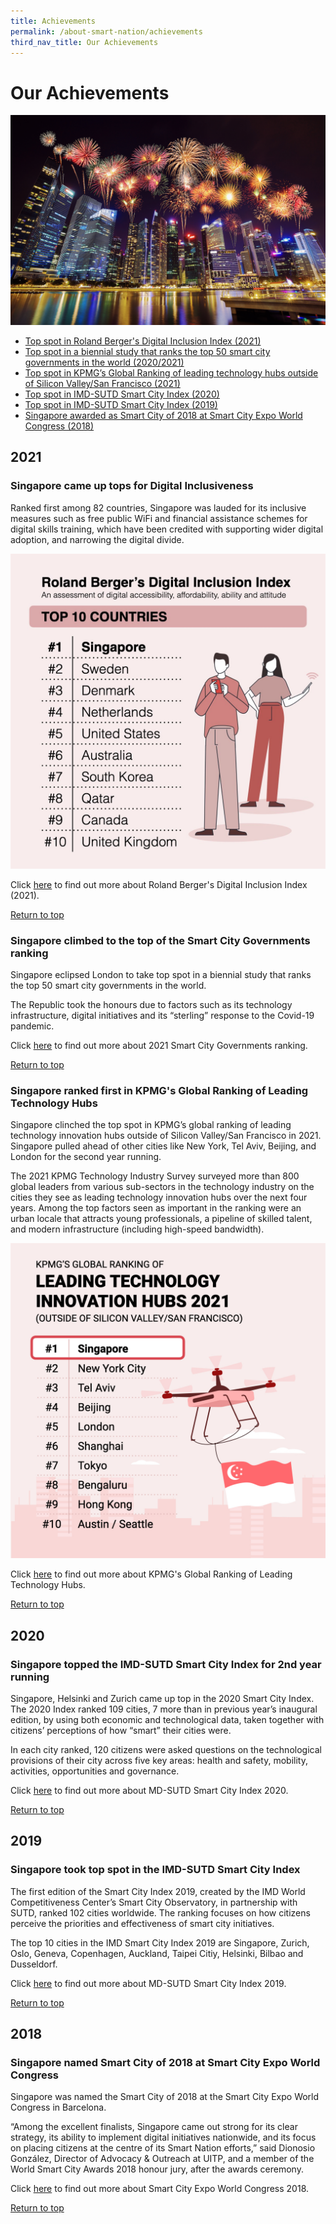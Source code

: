 ```yaml
---
title: Achievements
permalink: /about-smart-nation/achievements
third_nav_title: Our Achievements
---
```

# Our Achievements
![Alt text for image on Isomer site](/images/abt-smart-nation/sg-fireworks.jpg)

*   [Top spot in Roland Berger's Digital Inclusion Index (2021)](#singapore-came-up-tops-for-digital-inclusiveness)
*   [Top spot in a biennial study that ranks the top 50 smart city governments in the world (2020/2021)](#singapore-climbed-to-the-top-of-the-smart-city-governments-ranking)
*   [Top spot in KPMG’s Global Ranking of leading technology hubs outside of Silicon Valley/San Francisco (2021)](#singapore-ranked-first-in-kpmgs-global-ranking-of-leading-technology-hubs)
*   [Top spot in IMD-SUTD Smart City Index (2020)](#singapore-topped-the-imd-sutd-smart-city-index-for-2nd-year-running)
*    [Top spot in IMD-SUTD Smart City Index (2019)](#singapore-took-top-spot-in-the-imd-sutd-smart-city-index)
*    [Singapore awarded as Smart City of 2018 at Smart City Expo World Congress (2018)](#singapore-named-smart-city-of-2018-at-smart-city-expo-world-congress)

## 2021

### Singapore came up tops for Digital Inclusiveness

Ranked first among 82 countries, Singapore was lauded for its inclusive measures such as free public WiFi and financial assistance schemes for digital skills training, which have been credited with supporting wider digital adoption, and narrowing the digital divide.

![Alt text for image on Isomer site](/images/abt-smart-nation/digital-inclusin-index-2021.jpeg)

Click <a href="https://www.rolandberger.com/en/Insights/Publications/Bridging-the-digital-divide.html" target="_blank">here</a>  to find out more about Roland Berger's Digital Inclusion Index (2021).

[Return to top](#our-achievements)

### Singapore climbed to the top of the Smart City Governments ranking

Singapore eclipsed London to take top spot in a biennial study that ranks the top 50 smart city governments in the world. 

The Republic took the honours due to factors such as its technology infrastructure, digital initiatives and its “sterling” response to the Covid-19 pandemic.

Click <a href="https://www.todayonline.com/singapore/spore-takes-top-spot-ranking-smart-city-govts-praised-sterling-covid-19-response-digital" target="_blank">here</a> to find out more about 2021 Smart City Governments ranking.


[Return to top](#our-achievements)

### Singapore ranked first in KPMG's Global Ranking of Leading Technology Hubs

Singapore clinched the top spot in KPMG’s global ranking of leading technology innovation hubs outside of Silicon Valley/San Francisco in 2021. Singapore pulled ahead of other cities like New York, Tel Aviv, Beijing, and London for the second year running.

The 2021 KPMG Technology Industry Survey surveyed more than 800 global leaders from various sub-sectors in the technology industry on the cities they see as leading technology innovation hubs over the next four years. Among the top factors seen as important in the ranking were an urban locale that attracts young professionals, a pipeline of skilled talent, and modern infrastructure (including high-speed bandwidth).

![Alt text for image on Isomer site](/images/abt-smart-nation/leading-tech-hubs-2021.jpeg)

Click <a href="https://home.kpmg/sg/en/home/media/press-releases/2021/07/singapore-tops-2021-ranking-for-leading-technology-innovation-hubs-kpmg-survey.html" target="_blank">here</a>  to find out more about KPMG's Global Ranking of Leading Technology Hubs.

[Return to top](#our-achievements)

## 2020

### Singapore topped the IMD-SUTD Smart City Index for 2nd year running

Singapore, Helsinki and Zurich came up top in the 2020 Smart City Index. The 2020 Index ranked 109 cities, 7 more than in previous year’s inaugural edition, by using both economic and technological data, taken together with citizens’ perceptions of how “smart” their cities were.

In each city ranked, 120 citizens were asked questions on the technological provisions of their city across five key areas: health and safety, mobility, activities, opportunities and governance. 

Click <a href="https://www.imd.org/news/updates/singapore-helsinki-zurich-triumph-global-smart-city-index/" target="_blank">here</a>  to find out more about MD-SUTD Smart City Index 2020.

[Return to top](#our-achievements)

## 2019

### Singapore took top spot in the IMD-SUTD Smart City Index

The first edition of the Smart City Index 2019, created by the IMD World Competitiveness Center’s Smart City Observatory, in partnership with SUTD, ranked 102 cities worldwide. The ranking focuses on how citizens perceive the priorities and effectiveness of smart city initiatives.

The top 10 cities in the IMD Smart City Index 2019 are Singapore, Zurich, Oslo, Geneva, Copenhagen, Auckland, Taipei Citiy, Helsinki, Bilbao and Dusseldorf.

Click <a href="https://www.imd.org/research-knowledge/reports/imd-smart-city-index-2019/" target="_blank">here</a>  to find out more about MD-SUTD Smart City Index 2019.

[Return to top](#our-achievements)

## 2018

### Singapore named Smart City of 2018 at Smart City Expo World Congress

Singapore was named the Smart City of 2018 at the Smart City Expo World Congress in Barcelona. 

“Among the excellent finalists, Singapore came out strong for its clear strategy, its ability to implement digital initiatives nationwide, and its focus on placing citizens at the centre of its Smart Nation efforts,” said Dionosio González, Director of Advocacy & Outreach at UITP, and a member of the World Smart City Awards 2018 honour jury, after the awards ceremony.

Click [here](/media-hub/press-releases/smart-city-2018) to find out more about Smart City Expo World Congress 2018.

[Return to top](#our-achievements)